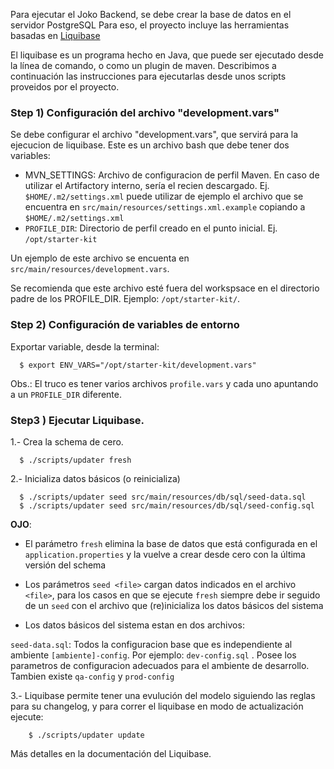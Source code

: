 Para ejecutar el Joko Backend, se debe crear la base de datos en el servidor PostgreSQL
Para eso, el proyecto incluye las herramientas basadas en [Liquibase](https://www.liquibase.org/)

El liquibase es un programa hecho en Java, que puede ser ejecutado desde la línea de comando, o como un plugin de maven. 
Describimos a continuación las instrucciones para ejecutarlas desde unos scripts proveidos por el proyecto.

  ### Step 1) Configuración del archivo "development.vars"
  
  Se debe configurar el archivo "development.vars", que servirá para la 
  ejecucion de liquibase. Este es un archivo bash que debe tener dos variables: 
  
  - MVN_SETTINGS: Archivo de configuracion de perfil Maven. En caso de utilizar
   el Artifactory interno, sería el recien descargado. Ej. ` $HOME/.m2/settings.xml` 
   puede utilizar de ejemplo el archivo que se encuentra en 
   `src/main/resources/settings.xml.example` copiando a `$HOME/.m2/settings.xml`
  - `PROFILE_DIR`: Directorio de perfil creado en el punto inicial. Ej. 
  `/opt/starter-kit`
  
  Un ejemplo de este archivo se encuenta en `src/main/resources/development.vars`.
  
  Se recomienda que este archivo esté fuera del workspsace en el directorio 
  padre de los PROFILE_DIR. Ejemplo: ``/opt/starter-kit/``.
  
  ### Step 2) Configuración de variables de entorno
  Exportar variable, desde la terminal:
  ```shell
    $ export ENV_VARS="/opt/starter-kit/development.vars"
  ```
  Obs.: El truco es tener varios archivos `profile.vars` y cada uno apuntando a
   un `PROFILE_DIR` diferente. 
   

  ### Step3 ) Ejecutar Liquibase.
  
1.- Crea la schema de cero.
  ```shell
    $ ./scripts/updater fresh
  ```
2.- Inicializa datos básicos (o reinicializa)
  ```shell
    $ ./scripts/updater seed src/main/resources/db/sql/seed-data.sql
    $ ./scripts/updater seed src/main/resources/db/sql/seed-config.sql
  ```
  **OJO**:
* El parámetro `fresh` elimina la base de datos que está configurada en el `application.properties` y la vuelve a crear desde cero con la última versión del schema
  
* Los parámetros `seed <file>` cargan datos indicados en el archivo `<file>`, para los casos en que se ejecute `fresh` siempre debe ir seguido de un `seed` con el archivo que (re)inicializa los datos básicos del sistema 
  
* Los datos básicos del sistema estan en dos archivos:

`seed-data.sql`: Todos la configuracion base que es independiente al ambiente
`[ambiente]-config`. Por ejemplo: `dev-config.sql` . Posee los parametros de configuracion adecuados  para el ambiente de desarrollo. Tambien existe `qa-config` y `prod-config`
  
3.- Liquibase permite tener una evulución del modelo siguiendo las reglas para su changelog, y para correr el liquibase en modo de actualización ejecute:  
```
    $ ./scripts/updater update
  ```

Más detalles en la documentación del Liquibase.
